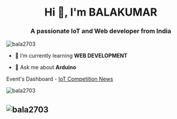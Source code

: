 <h1 align="center">Hi 👋, I'm BALAKUMAR</h1>
<h3 align="center">A passionate IoT and Web developer from India</h3>

<p align="left"> <img src="https://komarev.com/ghpvc/?username=bala2703&label=Profile%20views&color=0e75b6&style=flat" alt="bala2703" /> </p>

- 🌱 I’m currently learning **WEB DEVELOPMENT**

- 💬 Ask me about **Arduino**

Event's Dashboard - <a href="https://internet-of-things-bit.web.app" target="_blank">IoT Competition News</a>

<p><img align="center" src="https://github-readme-stats.vercel.app/api?username=bala2703&show_icons=true&locale=en" alt="bala2703" />

<img align="center" src="https://github-readme-streak-stats.herokuapp.com/?user=bala2703" alt="bala2703" /></p>
----------------------

